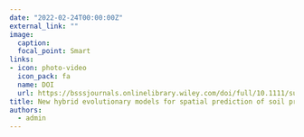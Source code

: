 ```yaml
---
date: "2022-02-24T00:00:00Z"
external_link: ""
image:
  caption: 
  focal_point: Smart
links:
- icon: photo-video
  icon_pack: fa
  name: DOI
  url: https://bsssjournals.onlinelibrary.wiley.com/doi/full/10.1111/sum.12753
title: New hybrid evolutionary models for spatial prediction of soil properties in Kurdistan
authors: 
  - admin
---
```

